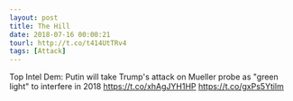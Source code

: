 ```yaml
---
layout: post
title: The Hill
date: 2018-07-16 00:00:21
tourl: http://t.co/t414UtTRv4
tags: [Attack]
---
```

Top Intel Dem: Putin will take Trump's attack on Mueller probe as "green light" to interfere in 2018 https://t.co/xhAgJYH1HP https://t.co/gxPs5Ytilm